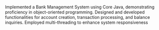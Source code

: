 Implemented a Bank Management System using Core Java, demonstrating proficiency in object-oriented programming. Designed and developed functionalities for account creation, transaction processing, and balance inquiries. Employed multi-threading to enhance system responsiveness
